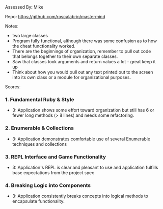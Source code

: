 Assessed By: Mike

Repo: https://github.com/roscalabrin/mastermind

Notes:

* two large classes
* Program fully functional, although there was some confusion as to how
the cheat functionality worked.
* There are the beginnings of organization, remember to pull out code that
belongs together to their own separate classes.
* Saw that classes took arguments and return values a lot - great keep it up
* Think about how you would pull out any text printed out to the screen into
its own class or a module for organizational purposes.


Scores:

### 1. Fundamental Ruby & Style

* 3:  Application shows some effort toward organization but still has 6 or fewer long methods (> 8 lines) and needs some refactoring.

### 2. Enumerable & Collections

* 3: Application demonstrates comfortable use of several Enumerable techniques and collections

### 3. REPL Interface and Game Functionality

* 3: Application's REPL is clear and pleasant to use and application fulfills base expectations from the project spec

### 4. Breaking Logic into Components

* 3: Application consistently breaks concepts into logical methods to encapsulate functionality.
